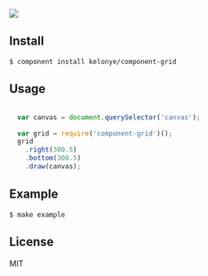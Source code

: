 ![](https://dl.dropbox.com/u/30162278/component-grid.png) 


Install
---

    $ component install kelonye/component-grid

Usage
---

```javascript

  var canvas = document.querySelector('canvas');

  var grid = require('component-grid')();
  grid
    .right(300.5)
    .bottom(300.5)
    .draw(canvas);

```

Example
---

    $ make example

License
---

MIT